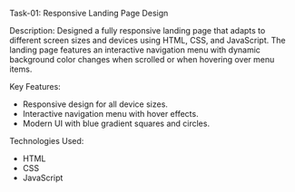 Task-01: Responsive Landing Page Design

Description:
Designed a fully responsive landing page that adapts to different screen sizes and devices using HTML, CSS, and JavaScript. The landing page features an interactive navigation menu with dynamic background color changes when scrolled or when hovering over menu items.

Key Features:
- Responsive design for all device sizes.
- Interactive navigation menu with hover effects.
- Modern UI with blue gradient squares and circles.

Technologies Used:
- HTML
- CSS
- JavaScript
